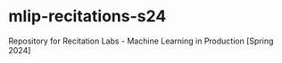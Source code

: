 # mlip-recitations-s24
Repository for Recitation Labs - Machine Learning in Production [Spring 2024]
